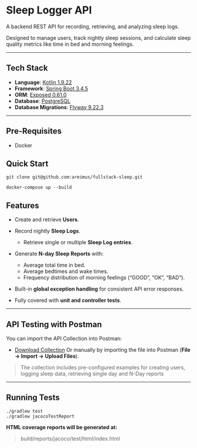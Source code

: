 # **Sleep Logger API**



A backend REST API for recording, retrieving, and analyzing sleep logs.

Designed to manage users, track nightly sleep sessions, and calculate sleep quality metrics like time in bed and morning feelings.

----------


## **Tech Stack**

-   **Language**: [Kotlin 1.9.22](https://kotlinlang.org/)
-   **Framework**: [Spring Boot 3.4.5](https://spring.io/projects/spring-boot)
-   **ORM**: [Exposed 0.61.0](https://github.com/JetBrains/Exposed)
-   **Database**: [PostgreSQL](https://www.postgresql.org/)
-   **Database Migrations**: [Flyway 9.22.3](https://flywaydb.org/)

----------

## **Pre-Requisites**
- Docker

## **Quick Start**
``
git clone git@github.com:areimus/fullstack-sleep.git
``

``
docker-compose up --build
``

## **Features**

- Create and retrieve **Users**.
- Record nightly **Sleep Logs**.
  - Retrieve single or multiple **Sleep Log entries**.

- Generate **N-day Sleep Reports** with:
  - Average total time in bed.
  - Average bedtimes and wake times.
  - Frequency distribution of morning feelings (“GOOD”, “OK”, “BAD”).

-   Built-in **global exception handling** for consistent API error responses.
-   Fully covered with **unit and controller tests**.


----------

## **API Testing with Postman**
You can import the API Collection into Postman:

- [Download Collection](./postman/sleep-api.postman_collection.json)
  Or manually by importing the file into Postman (**File → Import → Upload Files**).


> The collection includes pre-configured examples for creating users, logging sleep data, retrieving single day and N-Day reports

----------

## **Running Tests**
```
./gradlew test 
./gradlew jacocoTestReport
```

**HTML coverage reports will be generated at:**
>build/reports/jacoco/test/html/index.html